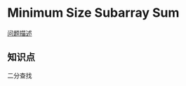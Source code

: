 # Minimum Size Subarray Sum

[问题描述](https://leetcode.com/problems/minimum-size-subarray-sum/)

## 知识点

二分查找
